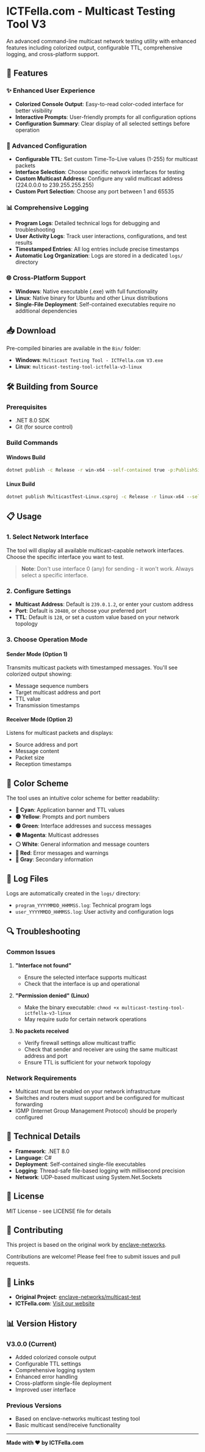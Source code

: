 # ICTFella.com - Multicast Testing Tool V3

An advanced command-line multicast network testing utility with enhanced features including colorized output, configurable TTL, comprehensive logging, and cross-platform support.

## 🚀 Features

### ✨ Enhanced User Experience
- **Colorized Console Output**: Easy-to-read color-coded interface for better visibility
- **Interactive Prompts**: User-friendly prompts for all configuration options
- **Configuration Summary**: Clear display of all selected settings before operation

### 🔧 Advanced Configuration
- **Configurable TTL**: Set custom Time-To-Live values (1-255) for multicast packets
- **Interface Selection**: Choose specific network interfaces for testing
- **Custom Multicast Address**: Configure any valid multicast address (224.0.0.0 to 239.255.255.255)
- **Custom Port Selection**: Choose any port between 1 and 65535

### 📊 Comprehensive Logging
- **Program Logs**: Detailed technical logs for debugging and troubleshooting
- **User Activity Logs**: Track user interactions, configurations, and test results
- **Timestamped Entries**: All log entries include precise timestamps
- **Automatic Log Organization**: Logs are stored in a dedicated `logs/` directory

### 🌐 Cross-Platform Support
- **Windows**: Native executable (.exe) with full functionality
- **Linux**: Native binary for Ubuntu and other Linux distributions
- **Single-File Deployment**: Self-contained executables require no additional dependencies

## 📥 Download

Pre-compiled binaries are available in the `Bin/` folder:

- **Windows**: `Multicast Testing Tool - ICTFella.com V3.exe`
- **Linux**: `multicast-testing-tool-ictfella-v3-linux`

## 🛠️ Building from Source

### Prerequisites
- .NET 8.0 SDK
- Git (for source control)

### Build Commands

#### Windows Build
```bash
dotnet publish -c Release -r win-x64 --self-contained true -p:PublishSingleFile=true
```

#### Linux Build
```bash
dotnet publish MulticastTest-Linux.csproj -c Release -r linux-x64 --self-contained true -p:PublishSingleFile=true
```

## 📋 Usage

### 1. Select Network Interface
The tool will display all available multicast-capable network interfaces. Choose the specific interface you want to test.

> **Note**: Don't use interface 0 (any) for sending - it won't work. Always select a specific interface.

### 2. Configure Settings
- **Multicast Address**: Default is `239.0.1.2`, or enter your custom address
- **Port**: Default is `20480`, or choose your preferred port
- **TTL**: Default is `128`, or set a custom value based on your network topology

### 3. Choose Operation Mode

#### Sender Mode (Option 1)
Transmits multicast packets with timestamped messages. You'll see colorized output showing:
- Message sequence numbers
- Target multicast address and port
- TTL value
- Transmission timestamps

#### Receiver Mode (Option 2)
Listens for multicast packets and displays:
- Source address and port
- Message content
- Packet size
- Reception timestamps

## 🎨 Color Scheme

The tool uses an intuitive color scheme for better readability:
- **🔵 Cyan**: Application banner and TTL values
- **🟡 Yellow**: Prompts and port numbers
- **🟢 Green**: Interface addresses and success messages
- **🟣 Magenta**: Multicast addresses
- **⚪ White**: General information and message counters
- **🔴 Red**: Error messages and warnings
- **🔘 Gray**: Secondary information

## 📁 Log Files

Logs are automatically created in the `logs/` directory:

- `program_YYYYMMDD_HHMMSS.log`: Technical program logs
- `user_YYYYMMDD_HHMMSS.log`: User activity and configuration logs

## 🔍 Troubleshooting

### Common Issues

1. **"Interface not found"**
   - Ensure the selected interface supports multicast
   - Check that the interface is up and operational

2. **"Permission denied" (Linux)**
   - Make the binary executable: `chmod +x multicast-testing-tool-ictfella-v3-linux`
   - May require sudo for certain network operations

3. **No packets received**
   - Verify firewall settings allow multicast traffic
   - Check that sender and receiver are using the same multicast address and port
   - Ensure TTL is sufficient for your network topology

### Network Requirements

- Multicast must be enabled on your network infrastructure
- Switches and routers must support and be configured for multicast forwarding
- IGMP (Internet Group Management Protocol) should be properly configured

## 🔧 Technical Details

- **Framework**: .NET 8.0
- **Language**: C#
- **Deployment**: Self-contained single-file executables
- **Logging**: Thread-safe file-based logging with millisecond precision
- **Network**: UDP-based multicast using System.Net.Sockets

## 📜 License

MIT License - see LICENSE file for details

## 🤝 Contributing

This project is based on the original work by [enclave-networks](https://github.com/enclave-networks/multicast-test). 

Contributions are welcome! Please feel free to submit issues and pull requests.

## 🔗 Links

- **Original Project**: [enclave-networks/multicast-test](https://github.com/enclave-networks/multicast-test)
- **ICTFella.com**: [Visit our website](https://ictfella.com)

## 📊 Version History

### V3.0.0 (Current)
- Added colorized console output
- Configurable TTL settings
- Comprehensive logging system
- Enhanced error handling
- Cross-platform single-file deployment
- Improved user interface

### Previous Versions
- Based on enclave-networks multicast testing tool
- Basic multicast send/receive functionality

---

**Made with ❤️ by ICTFella.com** 